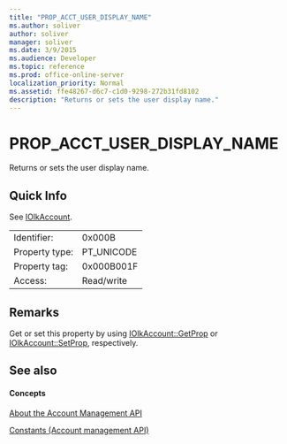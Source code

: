 ```yaml
---
title: "PROP_ACCT_USER_DISPLAY_NAME"
ms.author: soliver
author: soliver
manager: soliver
ms.date: 3/9/2015
ms.audience: Developer
ms.topic: reference
ms.prod: office-online-server
localization_priority: Normal
ms.assetid: ffe48267-d6c7-c1d0-9298-272b31fd8102
description: "Returns or sets the user display name."
---
```


# PROP_ACCT_USER_DISPLAY_NAME

Returns or sets the user display name.
  
## Quick Info

See [IOlkAccount](iolkaccount.md).
  
|||
|:-----|:-----|
|Identifier:  <br/> |0x000B  <br/> |
|Property type:  <br/> |PT_UNICODE  <br/> |
|Property tag:  <br/> |0x000B001F  <br/> |
|Access:  <br/> |Read/write  <br/> |
   
## Remarks

Get or set this property by using [IOlkAccount::GetProp](iolkaccount-getprop.md) or [IOlkAccount::SetProp](iolkaccount-setprop.md), respectively.
  
## See also

#### Concepts

[About the Account Management API](about-the-account-management-api.md)
  
[Constants (Account management API)](constants-account-management-api.md)

